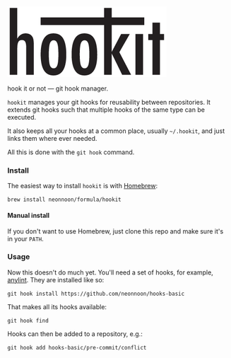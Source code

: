 ![hookit](./img/hookit.png)

hook it or not — git hook manager.

`hookit` manages your git hooks for reusability between repositories. It extends git hooks such that multiple hooks of the same type can be executed.

It also keeps all your hooks at a common place, usually `~/.hookit`, and just links them where ever needed.

All this is done with the `git hook` command.

### Install

The easiest way to install `hookit` is with [Homebrew](http://brew.sh):
```
brew install neonnoon/formula/hookit
```

#### Manual install

If you don't want to use Homebrew, just clone this repo and make sure it's in your `PATH`.

### Usage

Now this doesn't do much yet. You'll need a set of hooks, for example, [anylint](https://github.com/neonnoon/hooks-basic). They are installed like so:
```
git hook install https://github.com/neonnoon/hooks-basic
```

That makes all its hooks available:
```
git hook find
```

Hooks can then be added to a repository, e.g.:
```
git hook add hooks-basic/pre-commit/conflict
```
